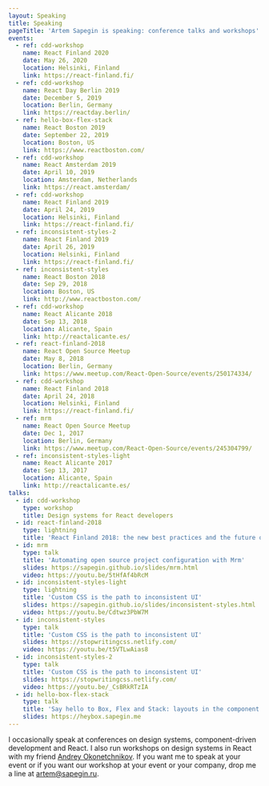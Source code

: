 ```yaml
---
layout: Speaking
title: Speaking
pageTitle: 'Artem Sapegin is speaking: conference talks and workshops'
events:
  - ref: cdd-workshop
    name: React Finland 2020
    date: May 26, 2020
    location: Helsinki, Finland
    link: https://react-finland.fi/
  - ref: cdd-workshop
    name: React Day Berlin 2019
    date: December 5, 2019
    location: Berlin, Germany
    link: https://reactday.berlin/
  - ref: hello-box-flex-stack
    name: React Boston 2019
    date: September 22, 2019
    location: Boston, US
    link: https://www.reactboston.com/
  - ref: cdd-workshop
    name: React Amsterdam 2019
    date: April 10, 2019
    location: Amsterdam, Netherlands
    link: https://react.amsterdam/
  - ref: cdd-workshop
    name: React Finland 2019
    date: April 24, 2019
    location: Helsinki, Finland
    link: https://react-finland.fi/
  - ref: inconsistent-styles-2
    name: React Finland 2019
    date: April 26, 2019
    location: Helsinki, Finland
    link: https://react-finland.fi/
  - ref: inconsistent-styles
    name: React Boston 2018
    date: Sep 29, 2018
    location: Boston, US
    link: http://www.reactboston.com/
  - ref: cdd-workshop
    name: React Alicante 2018
    date: Sep 13, 2018
    location: Alicante, Spain
    link: http://reactalicante.es/
  - ref: react-finland-2018
    name: React Open Source Meetup
    date: May 8, 2018
    location: Berlin, Germany
    link: https://www.meetup.com/React-Open-Source/events/250174334/
  - ref: cdd-workshop
    name: React Finland 2018
    date: April 24, 2018
    location: Helsinki, Finland
    link: https://react-finland.fi/
  - ref: mrm
    name: React Open Source Meetup
    date: Dec 1, 2017
    location: Berlin, Germany
    link: https://www.meetup.com/React-Open-Source/events/245304799/
  - ref: inconsistent-styles-light
    name: React Alicante 2017
    date: Sep 13, 2017
    location: Alicante, Spain
    link: http://reactalicante.es/
talks:
  - id: cdd-workshop
    type: workshop
    title: Design systems for React developers
  - id: react-finland-2018
    type: lightning
    title: 'React Finland 2018: the new best practices and the future of React'
  - id: mrm
    type: talk
    title: 'Automating open source project configuration with Mrm'
    slides: https://sapegin.github.io/slides/mrm.html
    video: https://youtu.be/5tHfAf4bRcM
  - id: inconsistent-styles-light
    type: lightning
    title: 'Custom CSS is the path to inconsistent UI'
    slides: https://sapegin.github.io/slides/inconsistent-styles.html
    video: https://youtu.be/Cdtwz3PbW7M
  - id: inconsistent-styles
    type: talk
    title: 'Custom CSS is the path to inconsistent UI'
    slides: https://stopwritingcss.netlify.com/
    video: https://youtu.be/t5VTLwAias8
  - id: inconsistent-styles-2
    type: talk
    title: 'Custom CSS is the path to inconsistent UI'
    slides: https://stopwritingcss.netlify.com/
    video: https://youtu.be/_CsBRkRTzIA
  - id: hello-box-flex-stack
    type: talk
    title: 'Say hello to Box, Flex and Stack: layouts in the component age'
    slides: https://heybox.sapegin.me
---
```


I occasionally speak at conferences on design systems, component-driven development and React. I also run workshops on design systems in React with my friend [Andrey&nbsp;Okonetchnikov](https://component-driven.io/). If you want me to speak at your event or if you want our workshop at your event or your company, drop me a line at [artem@sapegin.ru](mailto:artem@sapegin.ru).
